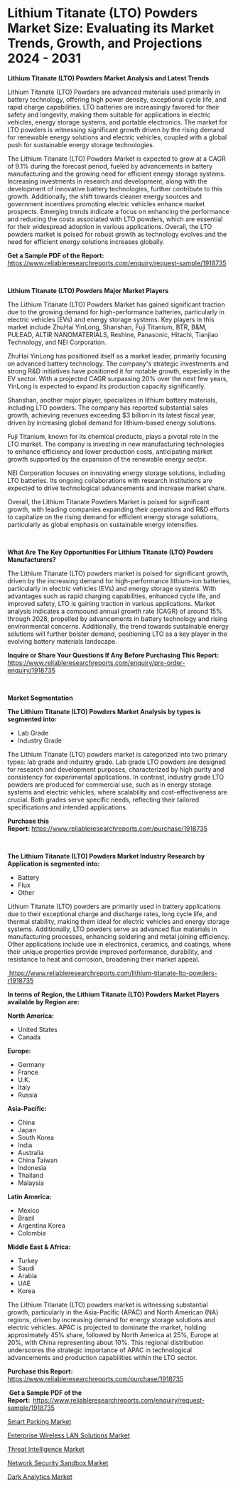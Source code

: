 <p><h1>Lithium Titanate (LTO) Powders Market Size: Evaluating its Market Trends, Growth, and Projections 2024 - 2031</h1></p><p><strong>Lithium Titanate (LTO) Powders Market Analysis and Latest Trends</strong></p>
<p><p>Lithium Titanate (LTO) Powders are advanced materials used primarily in battery technology, offering high power density, exceptional cycle life, and rapid charge capabilities. LTO batteries are increasingly favored for their safety and longevity, making them suitable for applications in electric vehicles, energy storage systems, and portable electronics. The market for LTO powders is witnessing significant growth driven by the rising demand for renewable energy solutions and electric vehicles, coupled with a global push for sustainable energy storage technologies.</p><p>The Lithium Titanate (LTO) Powders Market is expected to grow at a CAGR of 9.1% during the forecast period, fueled by advancements in battery manufacturing and the growing need for efficient energy storage systems. Increasing investments in research and development, along with the development of innovative battery technologies, further contribute to this growth. Additionally, the shift towards cleaner energy sources and government incentives promoting electric vehicles enhance market prospects. Emerging trends indicate a focus on enhancing the performance and reducing the costs associated with LTO powders, which are essential for their widespread adoption in various applications. Overall, the LTO powders market is poised for robust growth as technology evolves and the need for efficient energy solutions increases globally.</p></p>
<p><strong>Get a Sample PDF of the Report:&nbsp;</strong> <a href="https://www.reliableresearchreports.com/enquiry/request-sample/1918735?utm_campaign=1741&utm_medium=2&utm_source=Github&utm_content=ia&utm_term=24102024&utm_id=lithium-titanate-lto-powders">https://www.reliableresearchreports.com/enquiry/request-sample/1918735</a></p>
<p>&nbsp;</p>
<p><strong>Lithium Titanate (LTO) Powders Major Market Players</strong></p>
<p><p>The Lithium Titanate (LTO) Powders Market has gained significant traction due to the growing demand for high-performance batteries, particularly in electric vehicles (EVs) and energy storage systems. Key players in this market include ZhuHai YinLong, Shanshan, Fuji Titanium, BTR, B&M, PULEAD, ALTIR NANOMATERIALS, Reshine, Panasonic, Hitachi, Tianjiao Technology, and NEI Corporation.</p><p>ZhuHai YinLong has positioned itself as a market leader, primarily focusing on advanced battery technology. The company's strategic investments and strong R&D initiatives have positioned it for notable growth, especially in the EV sector. With a projected CAGR surpassing 20% over the next few years, YinLong is expected to expand its production capacity significantly.</p><p>Shanshan, another major player, specializes in lithium battery materials, including LTO powders. The company has reported substantial sales growth, achieving revenues exceeding $3 billion in its latest fiscal year, driven by increasing global demand for lithium-based energy solutions.</p><p>Fuji Titanium, known for its chemical products, plays a pivotal role in the LTO market. The company is investing in new manufacturing technologies to enhance efficiency and lower production costs, anticipating market growth supported by the expansion of the renewable energy sector.</p><p>NEI Corporation focuses on innovating energy storage solutions, including LTO batteries. Its ongoing collaborations with research institutions are expected to drive technological advancements and increase market share.</p><p>Overall, the Lithium Titanate Powders Market is poised for significant growth, with leading companies expanding their operations and R&D efforts to capitalize on the rising demand for efficient energy storage solutions, particularly as global emphasis on sustainable energy intensifies.</p></p>
<p>&nbsp;</p>
<p><strong>What Are The Key Opportunities For Lithium Titanate (LTO) Powders Manufacturers?</strong></p>
<p><p>The Lithium Titanate (LTO) powders market is poised for significant growth, driven by the increasing demand for high-performance lithium-ion batteries, particularly in electric vehicles (EVs) and energy storage systems. With advantages such as rapid charging capabilities, enhanced cycle life, and improved safety, LTO is gaining traction in various applications. Market analysis indicates a compound annual growth rate (CAGR) of around 15% through 2028, propelled by advancements in battery technology and rising environmental concerns. Additionally, the trend towards sustainable energy solutions will further bolster demand, positioning LTO as a key player in the evolving battery materials landscape.</p></p>
<p><strong>Inquire or Share Your Questions If Any Before Purchasing This Report:</strong> <a href="https://www.reliableresearchreports.com/enquiry/pre-order-enquiry/1918735?utm_campaign=1741&utm_medium=2&utm_source=Github&utm_content=ia&utm_term=24102024&utm_id=lithium-titanate-lto-powders">https://www.reliableresearchreports.com/enquiry/pre-order-enquiry/1918735</a></p>
<p>&nbsp;</p>
<p><strong>Market Segmentation</strong></p>
<p><strong>The Lithium Titanate (LTO) Powders Market Analysis by types is segmented into:</strong></p>
<p><ul><li>Lab Grade</li><li>Industry Grade</li></ul></p>
<p><p>The Lithium Titanate (LTO) powders market is categorized into two primary types: lab grade and industry grade. Lab grade LTO powders are designed for research and development purposes, characterized by high purity and consistency for experimental applications. In contrast, industry grade LTO powders are produced for commercial use, such as in energy storage systems and electric vehicles, where scalability and cost-effectiveness are crucial. Both grades serve specific needs, reflecting their tailored specifications and intended applications.</p></p>
<p><strong>Purchase this Report:&nbsp;</strong><a href="https://www.reliableresearchreports.com/purchase/1918735?utm_campaign=1741&utm_medium=2&utm_source=Github&utm_content=ia&utm_term=24102024&utm_id=lithium-titanate-lto-powders">https://www.reliableresearchreports.com/purchase/1918735</a></p>
<p>&nbsp;</p>
<p><strong>The Lithium Titanate (LTO) Powders Market Industry Research by Application is segmented into:</strong></p>
<p><ul><li>Battery</li><li>Flux</li><li>Other</li></ul></p>
<p><p>Lithium Titanate (LTO) powders are primarily used in battery applications due to their exceptional charge and discharge rates, long cycle life, and thermal stability, making them ideal for electric vehicles and energy storage systems. Additionally, LTO powders serve as advanced flux materials in manufacturing processes, enhancing soldering and metal joining efficiency. Other applications include use in electronics, ceramics, and coatings, where their unique properties provide improved performance, durability, and resistance to heat and corrosion, broadening their market appeal.</p></p>
<p><a href="https://www.reliableresearchreports.com/lithium-titanate-lto-powders-r1918735?utm_campaign=1741&utm_medium=2&utm_source=Github&utm_content=ia&utm_term=24102024&utm_id=lithium-titanate-lto-powders">&nbsp;https://www.reliableresearchreports.com/lithium-titanate-lto-powders-r1918735</a></p>
<p><strong>In terms of Region, the Lithium Titanate (LTO) Powders Market Players available by Region are:</strong></p>
<p>
    <p> <strong> North America: </strong>
        <ul>
            <li>United States</li>
            <li>Canada</li>
        </ul>
        </p> 
    <p> <strong> Europe: </strong>
        <ul>
            <li>Germany</li>
            <li>France</li>
            <li>U.K.</li>
            <li>Italy</li>
            <li>Russia</li>
        </ul>
        </p> 
    <p> <strong> Asia-Pacific: </strong>
        <ul>
            <li>China</li>
            <li>Japan</li>
            <li>South Korea</li>
            <li>India</li>
            <li>Australia</li>
            <li>China Taiwan</li>
            <li>Indonesia</li>
            <li>Thailand</li>
            <li>Malaysia</li>
        </ul>
        </p> 
    <p> <strong> Latin America: </strong>
        <ul>
            <li>Mexico</li>
            <li>Brazil</li>
            <li>Argentina Korea</li>
            <li>Colombia</li>
        </ul>
        </p> 
    <p> <strong> Middle East & Africa: </strong>
        <ul>
            <li>Turkey</li>
            <li>Saudi</li>
            <li>Arabia</li>
            <li>UAE</li>
            <li>Korea</li>
        </ul>
    </p>
    </p>
<p><p>The Lithium Titanate (LTO) powders market is witnessing substantial growth, particularly in the Asia-Pacific (APAC) and North American (NA) regions, driven by increasing demand for energy storage solutions and electric vehicles. APAC is projected to dominate the market, holding approximately 45% share, followed by North America at 25%, Europe at 20%, with China representing about 10%. This regional distribution underscores the strategic importance of APAC in technological advancements and production capabilities within the LTO sector.</p></p>
<p><strong>Purchase this Report: </strong><a href="https://www.reliableresearchreports.com/purchase/1918735?utm_campaign=1741&utm_medium=2&utm_source=Github&utm_content=ia&utm_term=24102024&utm_id=lithium-titanate-lto-powders">https://www.reliableresearchreports.com/purchase/1918735</a></p>
<p>&nbsp;<strong>Get a Sample PDF of the Report:&nbsp;&nbsp;</strong><a href="https://www.reliableresearchreports.com/enquiry/request-sample/1918735?utm_campaign=1741&utm_medium=2&utm_source=Github&utm_content=ia&utm_term=24102024&utm_id=lithium-titanate-lto-powders">https://www.reliableresearchreports.com/enquiry/request-sample/1918735</a></p>
<p><strong></strong></p>
<p><p><a href="https://www.linkedin.com/pulse/global-smart-parking-market-landscape-future-trends-strategic-kfcpf?utm_campaign=1741&utm_medium=2&utm_source=Github&utm_content=ia&utm_term=24102024&utm_id=lithium-titanate-lto-powders">Smart Parking Market</a></p><p><a href="https://www.linkedin.com/pulse/enterprise-wireless-lan-solutions-market-global-regional-0xdmf?utm_campaign=1741&utm_medium=2&utm_source=Github&utm_content=ia&utm_term=24102024&utm_id=lithium-titanate-lto-powders">Enterprise Wireless LAN Solutions Market</a></p><p><a href="https://www.linkedin.com/pulse/global-threat-intelligence-market-opportunities-forecast-period-5sf2f?utm_campaign=1741&utm_medium=2&utm_source=Github&utm_content=ia&utm_term=24102024&utm_id=lithium-titanate-lto-powders">Threat Intelligence Market</a></p><p><a href="https://www.linkedin.com/pulse/network-security-sandbox-market-outlook-complete-industry-analysis-sye5f?utm_campaign=1741&utm_medium=2&utm_source=Github&utm_content=ia&utm_term=24102024&utm_id=lithium-titanate-lto-powders">Network Security Sandbox Market</a></p><p><a href="https://www.linkedin.com/pulse/analyzing-dark-analytics-market-dynamics-growth-drivers-forecasted-f5dlc?utm_campaign=1741&utm_medium=2&utm_source=Github&utm_content=ia&utm_term=24102024&utm_id=lithium-titanate-lto-powders">Dark Analytics Market</a></p></p>
